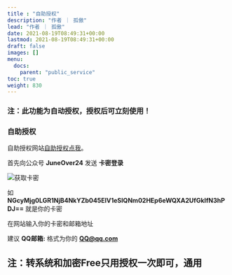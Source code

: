 ```yaml
---
title : "自助授权"
description: "作者 ｜ 孤傲"
lead: "作者 ｜ 孤傲"
date: 2021-08-19T08:49:31+00:00
lastmod: 2021-08-19T08:49:31+00:00
draft: false 
images: []
menu:
  docs:
    parent: "public_service"
toc: true
weight: 830
---
```


### 注：此功能为自动授权，授权后可立刻使用！

### 自助授权

自助授权网站[自助授权点我](https://shop.gushao.club/buy/21)。

首先向公众号 **JuneOver24** 发送 **卡密登录**

![获取卡密](https://skin.gushao.club/docs/public_service/SkinSQ/image.png)

如 **NGcyMjg0LGR1NjB4NkYZb045ElV1eSlQNm02HEp6eWQXA2UfGkIfN3hPDJ==** 就是你的卡密

在网站输入你的卡密和邮箱地址

建议 **QQ邮箱:** 格式为你的 **QQ@qq.com**

## 注：转系统和加密Free只用授权一次即可，通用
